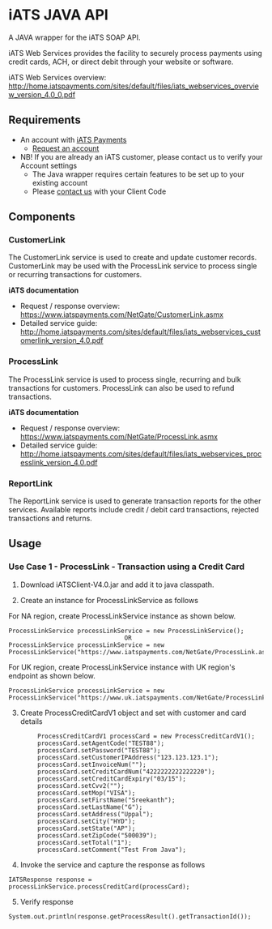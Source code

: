 # iATS JAVA API 

A JAVA wrapper for the iATS SOAP API.

iATS Web Services provides the facility to securely process payments using credit cards, ACH, or direct debit through your website or software.

iATS Web Services overview: http://home.iatspayments.com/sites/default/files/iats_webservices_overview_version_4.0_0.pdf

## Requirements

* An account with [iATS Payments](http://www.iatspayments.com/)
    * [Request an account](http://home.iatspayments.com/iats-Ruby)
* NB! If you are already an iATS customer, please contact us to verify your Account settings
    * The Java wrapper requires certain features to be set up to your existing account
    * Please [contact us](http://home.iatspayments.com/iats-Ruby) with your Client Code
    
## Components

### CustomerLink

The CustomerLink service is used to create and update customer records. CustomerLink may be used with the
ProcessLink service to process single or recurring transactions for customers.

**iATS documentation**
* Request / response overview: https://www.iatspayments.com/NetGate/CustomerLink.asmx
* Detailed service guide: http://home.iatspayments.com/sites/default/files/iats_webservices_customerlink_version_4.0.pdf

### ProcessLink

The ProcessLink service is used to process single, recurring and bulk transactions for customers. ProcessLink can
also be used to refund transactions.

**iATS documentation**
* Request / response overview: https://www.iatspayments.com/NetGate/ProcessLink.asmx
* Detailed service guide: http://home.iatspayments.com/sites/default/files/iats_webservices_processlink_version_4.0.pdf

### ReportLink

The ReportLink service is used to generate transaction reports for the other services. Available reports include
credit / debit card transactions, rejected transactions and returns.

## Usage

### Use Case 1 - ProcessLink - Transaction using a Credit Card    

1) Download iATSClient-V4.0.jar and add it to java classpath.

2) Create an instance for ProcessLinkService as follows

For NA region, create ProcessLinkService instance as shown below.
```  
ProcessLinkService processLinkService = new ProcessLinkService();
                                OR
ProcessLinkService processLinkService = new ProcessLinkService("https://www.iatspayments.com/NetGate/ProcessLink.asmx");                        
```    
For UK region, create ProcessLinkService instance with UK region's endpoint as shown below.
```        
ProcessLinkService processLinkService = new ProcessLinkService("https://www.uk.iatspayments.com/NetGate/ProcessLink.asmx");
```

3) Create ProcessCreditCardV1 object and set with customer and card details
```
        ProcessCreditCardV1 processCard = new ProcessCreditCardV1();
        processCard.setAgentCode("TEST88");
		processCard.setPassword("TEST88");
		processCard.setCustomerIPAddress("123.123.123.1");
		processCard.setInvoiceNum("");
		processCard.setCreditCardNum("4222222222222220");
		processCard.setCreditCardExpiry("03/15");
		processCard.setCvv2("");
		processCard.setMop("VISA");
		processCard.setFirstName("Sreekanth");
		processCard.setLastName("G");
		processCard.setAddress("Uppal");
		processCard.setCity("HYD");
		processCard.setState("AP");
		processCard.setZipCode("500039");
		processCard.setTotal("1");
		processCard.setComment("Test From Java");
```			
4) Invoke the service and capture the response as follows
```
IATSResponse response = processLinkService.processCreditCard(processCard);
 ```   
5) Verify response
```
System.out.println(response.getProcessResult().getTransactionId());

```
